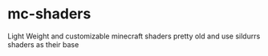 # mc-shaders
Light Weight and customizable minecraft shaders pretty old and use sildurrs shaders as their base
